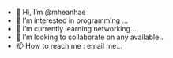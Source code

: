 - 👋 Hi, I’m @mheanhae
- 👀 I’m interested in programming ...
- 🌱 I’m currently learning networking...
- 💞️ I’m looking to collaborate on any available...
- 📫 How to reach me : email me...

<!---
m3ayeah/m3ayeah is a ✨ special ✨ repository because its `README.md` (this file) appears on your GitHub profile.
You can click the Preview link to take a look at your changes.
--->
